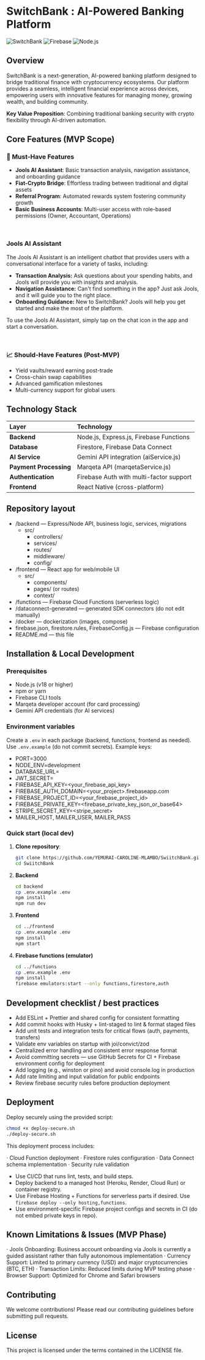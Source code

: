 # SwitchBank : AI-Powered Banking Platform

![SwitchBank](https://img.shields.io/badge/Version-MVP-green.svg)
![Firebase](https://img.shields.io/badge/Platform-Firebase-orange.svg)
![Node.js](https://img.shields.io/badge/Runtime-Node.js-green.svg)

## Overview

SwitchBank is a next-generation, AI-powered banking platform designed to bridge traditional finance with cryptocurrency ecosystems. Our platform provides a seamless, intelligent financial experience across devices, empowering users with innovative features for managing money, growing wealth, and building community.

**Key Value Proposition**: Combining traditional banking security with crypto flexibility through AI-driven automation.

## Core Features (MVP Scope)

### 🎯 Must-Have Features

- **Jools AI Assistant**: Basic transaction analysis, navigation assistance, and onboarding guidance
- **Fiat-Crypto Bridge**: Effortless trading between traditional and digital assets
- **Referral Program**: Automated rewards system fostering community growth
- **Basic Business Accounts**: Multi-user access with role-based permissions (Owner, Accountant, Operations)

<br>

### Jools AI Assistant

The Jools AI Assistant is an intelligent chatbot that provides users with a conversational interface for a variety of tasks, including:

- **Transaction Analysis:** Ask questions about your spending habits, and Jools will provide you with insights and analysis.
- **Navigation Assistance:** Can't find something in the app? Just ask Jools, and it will guide you to the right place.
- **Onboarding Guidance:** New to SwitchBank? Jools will help you get started and make the most of the platform.

To use the Jools AI Assistant, simply tap on the chat icon in the app and start a conversation.

<br>

### 📈 Should-Have Features (Post-MVP)

- Yield vaults/reward earning post-trade
- Cross-chain swap capabilities
- Advanced gamification milestones
- Multi-currency support for global users

## Technology Stack

| **Layer**              | **Technology**                          |
| :--------------------- | :-------------------------------------- |
| **Backend**            | Node.js, Express.js, Firebase Functions |
| **Database**           | Firestore, Firebase Data Connect        |
| **AI Service**         | Gemini API integration (aiService.js)   |
| **Payment Processing** | Marqeta API (marqetaService.js)         |
| **Authentication**     | Firebase Auth with multi-factor support |
| **Frontend**           | React Native (cross-platform)           |

## Repository layout

- /backend — Express/Node API, business logic, services, migrations
  - src/
    - controllers/
    - services/
    - routes/
    - middleware/
    - config/
- /frontend — React app for web/mobile UI
  - src/
    - components/
    - pages/ (or routes)
    - context/
- /functions — Firebase Cloud Functions (serverless logic)
- /dataconnect-generated — generated SDK connectors (do not edit manually)
- /docker — dockerization (images, compose)
- firebase.json, firestore.rules, FirebaseConfig.js — Firebase configuration
- README.md — this file

## Installation & Local Development

### Prerequisites

- Node.js (v18 or higher)
- npm or yarn
- Firebase CLI tools
- Marqeta developer account (for card processing)
- Gemini API credentials (for AI services)

### Environment variables

Create a `.env` in each package (backend, functions, frontend as needed). Use `.env.example` (do not commit secrets). Example keys:

- PORT=3000
- NODE_ENV=development
- DATABASE_URL=<your-db-url>
- JWT_SECRET=<secret>
- FIREBASE_API_KEY=<your_firebase_api_key>
- FIREBASE_AUTH_DOMAIN=<your_project>.firebaseapp.com
- FIREBASE_PROJECT_ID=<your_firebase_project_id>
- FIREBASE_PRIVATE_KEY=<firebase_private_key_json_or_base64>
- STRIPE_SECRET_KEY=<stripe_secret>
- MAILER_HOST, MAILER_USER, MAILER_PASS

### Quick start (local dev)

1.  **Clone repository**:

    ```bash
    git clone https://github.com/YEMURAI-CAROLINE-MLAMBO/SwiitchBank.git
    cd SwiitchBank
    ```

2.  **Backend**

    ```bash
    cd backend
    cp .env.example .env
    npm install
    npm run dev
    ```

3.  **Frontend**

    ```bash
    cd ../frontend
    cp .env.example .env
    npm install
    npm start
    ```

4.  **Firebase functions (emulator)**
    ```bash
    cd ../functions
    cp .env.example .env
    npm install
    firebase emulators:start --only functions,firestore,auth
    ```

## Development checklist / best practices

- Add ESLint + Prettier and shared config for consistent formatting
- Add commit hooks with Husky + lint-staged to lint & format staged files
- Add unit tests and integration tests for critical flows (auth, payments, transfers)
- Validate env variables on startup with joi/convict/zod
- Centralized error handling and consistent error response format
- Avoid committing secrets — use GitHub Secrets for CI + Firebase environment config for deployment
- Add logging (e.g., winston or pino) and avoid console.log in production
- Add rate limiting and input validation for public endpoints
- Review firebase security rules before production deployment

## Deployment

Deploy securely using the provided script:

```bash
chmod +x deploy-secure.sh
./deploy-secure.sh
```

This deployment process includes:

· Cloud Function deployment
· Firestore rules configuration
· Data Connect schema implementation
· Security rule validation

- Use CI/CD that runs lint, tests, and build steps.
- Deploy backend to a managed host (Heroku, Render, Cloud Run) or container registry.
- Use Firebase Hosting + Functions for serverless parts if desired. Use `firebase deploy --only hosting,functions`.
- Use environment-specific Firebase project configs and secrets in CI (do not embed private keys in repo).

## Known Limitations & Issues (MVP Phase)

· Jools Onboarding: Business account onboarding via Jools is currently a guided assistant rather than fully autonomous implementation
· Currency Support: Limited to primary currency (USD) and major cryptocurrencies (BTC, ETH)
· Transaction Limits: Reduced limits during MVP testing phase
· Browser Support: Optimized for Chrome and Safari browsers

## Contributing

We welcome contributions! Please read our contributing guidelines before submitting pull requests.

## License

This project is licensed under the terms contained in the LICENSE file.
